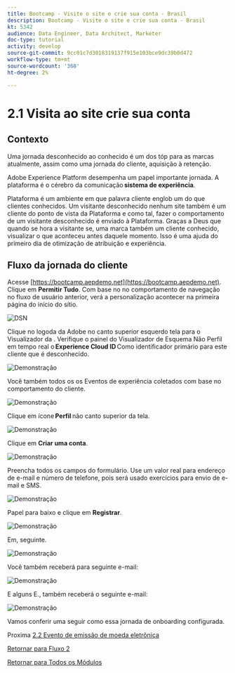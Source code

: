 ```yaml
---
title: Bootcamp - Visite o site e crie sua conta - Brasil
description: Bootcamp - Visite o site e crie sua conta - Brasil
kt: 5342
audience: Data Engineer, Data Architect, Marketer
doc-type: tutorial
activity: develop
source-git-commit: 9cc01c7d3018319137f915e103bce9dc39b0d472
workflow-type: tm+mt
source-wordcount: '368'
ht-degree: 2%

---
```


# 2.1 Visita ao site crie sua conta

## Contexto

Uma jornada desconhecido ao conhecido é um dos tóp para as marcas atualmente, assim como uma jornada do cliente, aquisição à retenção.

Adobe Experience Platform desempenha um papel importante jornada. A plataforma é o cérebro da comunicação **sistema de experiência**.

Plataforma é um ambiente em que palavra cliente englob um do que clientes conhecidos. Um visitante desconhecido nenhum site também é um cliente do ponto de vista da Plataforma e como tal, fazer o comportamento de um visitante desconhecido é enviado à Plataforma. Graças a Deus que quando se hora a visitante se, uma marca também um cliente conhecido, visualizar o que aconteceu antes daquele momento. Isso é uma ajuda do primeiro dia de otimização de atribuição e experiência.

## Fluxo da jornada do cliente

Acesse [https://bootcamp.aepdemo.net](https://bootcamp.aepdemo.net). Clique em **Permitir Tudo**. Com base no no comportamento de navegação no fluxo de usuário anterior, verá a personalização acontecer na primeira página do início do sítio.

![DSN](./images/web8.png)

Clique no logoda da Adobe no canto superior esquerdo tela para o Visualizador da . Verifique o painel do Visualizador de Esquema Não Perfil em tempo real o **Experience Cloud ID** Como identificador primário para este cliente que é desconhecido.

![Demonstração](./images/pv1.png)

Você também todos os os Eventos de experiência coletados com base no comportamento do cliente.

![Demonstração](./images/pv3.png)

Clique em ícone **Perfil** não canto superior da tela.

![Demonstração](./images/pv4.png)

Clique em **Criar uma conta**.

![Demonstração](./images/pv5.png)

Preencha todos os campos do formulário. Use um valor real para endereço de e-mail e número de telefone, pois será usado exercícios para envio de e-mail e SMS.

![Demonstração](./images/pv7.png)

Papel para baixo e clique em **Registrar**.

![Demonstração](./images/pv8.png)

Em, seguinte.

![Demonstração](./images/pv9.png)

Você também receberá para seguinte e-mail:

![Demonstração](./images/pv10.png)

E alguns E., também receberá o seguinte e-mail:

![Demonstração](./images/pv11.png)

Vamos conferir uma seguir como essa jornada de onboarding configurada.

Proxima [2.2 Evento de emissão de moeda eletrônica](./ex2.md)

[Retornar para Fluxo 2](./uc2.md)

[Retornar para Todos os Módulos](../../overview.md)
